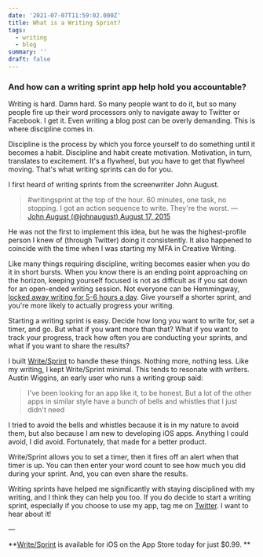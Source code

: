 ```yaml
---
date: '2021-07-07T11:59:02.000Z'
title: What is a Writing Sprint?
tags:
  - writing
  - blog
summary: ''
draft: false
---
```

  ### And how can a writing sprint app help hold you accountable?

Writing is hard. Damn hard. So many people want to do it, but so many people fire up their word processors only to navigate away to Twitter or Facebook. I get it. Even writing a blog post can be overly demanding. This is where discipline comes in.

Discipline is the process by which you force yourself to do something until it becomes a habit. Discipline and habit create motivation. Motivation, in turn, translates to excitement. It's a flywheel, but you have to get that flywheel moving. That's what writing sprints can do for you.

I first heard of writing sprints from the screenwriter John August.

> #writingsprint at the top of the hour. 60 minutes, one task, no stopping. I got an action sequence to write. They're the worst. — [John August (@johnaugust) August 17, 2015](https://twitter.com/johnaugust/status/633379986708107264?ref_src=twsrc%5Etfw)

He was not the first to implement this idea, but he was the highest-profile person I knew of (through Twitter) doing it consistently. It also happened to coincide with the time when I was starting my MFA in Creative Writing.

Like many things requiring discipline, writing becomes easier when you do it in short bursts. When you know there is an ending point approaching on the horizon, keeping yourself focused is not as difficult as if you sat down for an open-ended writing session. Not everyone can be Hemmingway, [locked away writing for 5-6 hours a day](<https://prowritingaid.com/art/652/Why-You-Should-Limit-Your-Writing-Hours.aspx>). Give yourself a shorter sprint, and you're more likely to actually progress your writing.

Starting a writing sprint is easy. Decide how long you want to write for, set a timer, and go. But what if you want more than that? What if you want to track your progress, track how often you are conducting your sprints, and what if you want to share the results?

I built [Write/Sprint](<https://getwritesprint.com>) to handle these things. Nothing more, nothing less. Like my writing, I kept Write/Sprint minimal. This tends to resonate with writers. Austin Wiggins, an early user who runs a writing group said:

> I've been looking for an app like it, to be honest. But a lot of the other apps in similar style have a bunch of bells and whistles that I just didn't need

I tried to avoid the bells and whistles because it is in my nature to avoid them, but also because I am new to developing iOS apps. Anything I could avoid, I did avoid. Fortunately, that made for a better product.

Write/Sprint allows you to set a timer, then it fires off an alert when that timer is up. You can then enter your word count to see how much you did during your sprint. And, you can even share the results.

Writing sprints have helped me significantly with staying disciplined with my writing, and I think they can help you too. If you do decide to start a writing sprint, especially if you choose to use my app, tag me on [Twitter](<https://twitter.com/polluterofminds>). I want to hear about it!

—

**[Write/Sprint](<https://getwritesprint.com/>) is available for iOS on the App Store today for just $0.99. **


  
